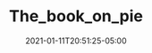 ---
title: "The_book_on_pie"
date: 2021-01-11T20:51:25-05:00
notes: "Cover and interior design <br>
Photography: Mark Weinberg <br>
Houghton Mifflin Harcourt
"
lead_image: "the_book_on_pie/TheBookonPie_cover.png"
interior:
    - the_book_on_pie/TheBookonPie_interior_01.png
    - the_book_on_pie/TheBookonPie_interior_02.png
    - the_book_on_pie/TheBookonPie_interior_03.png
    - the_book_on_pie/TheBookonPie_interior_04.png
    - the_book_on_pie/TheBookonPie_interior_05.png
    - the_book_on_pie/TheBookonPie_interior_06.png
    - the_book_on_pie/TheBookonPie_interior_07.png
---